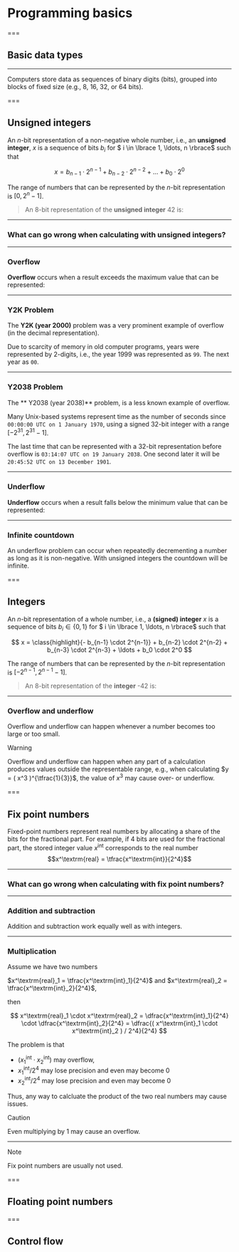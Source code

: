 # Programming basics

===

## Basic data types

---

Computers store data as sequences of binary digits (bits), grouped into blocks of fixed size (e.g., 8, 16, 32, or 64 bits).

===

## Unsigned integers

An $n$-bit representation of a non-negative whole number, i.e., an **unsigned integer**, $x$ is a sequence of bits $b_i$ for $ i \in \lbrace 1, \ldots, n \rbrace$ such that 

$$ x =  b_{n-1} \cdot 2^{n-1} + b_{n-2} \cdot 2^{n-2} + \ldots + b_0 \cdot 2^0 $$

The range of numbers that can be represented by the $n$-bit representation is $[0,2^n - 1]$.

<blockquote class="admonition note"> 
An 8-bit representation of the <b>unsigned integer</b> 42 is:
<div data-load="02-lecture/uint8.svg"></div>
</blockquote> 

---

### What can go wrong when calculating with unsigned integers?

---

### Overflow 

**Overflow** occurs when a result exceeds the maximum value that can be represented:

<div data-load="02-lecture/overflow.svg"></div>

---

### Y2K Problem

The **Y2K (year 2000)** problem was a very prominent example of overflow (in the decimal representation). 

Due to scarcity of memory in old computer programs, years were represented by 2-digits, i.e., the year 1999 was represented as `99`. The next year as `00`.

---

### Y2038 Problem

The ** Y2038 (year 2038)** problem, is a less known example of overflow.

Many Unix-based systems represent time as the number of seconds since `00:00:00 UTC on 1 January 1970`, using a signed 32-bit integer with a range $[-2^{31},2^{31}-1]$.

The last time that can be represented with a 32-bit representation before overflow is `03:14:07 UTC on 19 January 2038`. One second later it will be `20:45:52 UTC on 13 December 1901`.

---


### Underflow 

**Underflow** occurs when a result falls below the minimum value that can be represented:

<div data-load="02-lecture/underflow.svg"></div>

---

### Infinite countdown

An underflow problem can occur when repeatedly decrementing a number as long as it is non-negative. With unsigned integers the countdown will be infinite.

===

## Integers

An $n$-bit representation of a whole number, i.e., a **(signed) integer** $x$ is a sequence of bits $b_i \in \lbrace 0,1\rbrace$ for $ i \in \lbrace 1, \ldots, n \rbrace$ such that 

$$ x =  \class{highlight}{- b_{n-1} \cdot 2^{n-1}} + b_{n-2} \cdot 2^{n-2} + b_{n-3} \cdot 2^{n-3} + \ldots + b_0 \cdot 2^0 $$

The range of numbers that can be represented by the $n$-bit representation is $[-2^{n-1}, 2^{n-1} - 1]$.

<blockquote class="admonition note"> 
An 8-bit representation of the <b>integer</b> -42 is:
<div data-load="02-lecture/int8.svg"></div>
</blockquote> 

---

### Overflow and underflow

Overflow and underflow can happen whenever a number becomes too large or too small.

> [!WARNING]
> Overflow and underflow can happen when any part of a calculation  produces values outside the representable range, e.g., when calculating $y = ( x^3 )^{\tfrac{1}{3}}$, the value of $x^3$ may cause over- or underflow. 

===

## Fix point numbers

Fixed-point numbers represent real numbers by allocating a share of the bits for the fractional part. For example, if 4 bits are used for the fractional part, the stored integer value  $x^\textrm{int}$ corresponds to the real number 
$$x^\textrm{real} = \tfrac{x^\textrm{int}}{2^4}$$

---

### What can go wrong when calculating with fix point numbers?

---

### Addition and subtraction

Addition and subtraction work equally well as with integers.

---

### Multiplication 

Assume we have two numbers

 $x^\textrm{real}_1 = \tfrac{x^\textrm{int}_1}{2^4}$ and $x^\textrm{real}_2 = \tfrac{x^\textrm{int}_2}{2^4}$, 

then

$$
x^\textrm{real}_1 \cdot x^\textrm{real}_2 = \dfrac{x^\textrm{int}_1}{2^4} \cdot \dfrac{x^\textrm{int}_2}{2^4} = \dfrac{( x^\textrm{int}_1 \cdot x^\textrm{int}_2 ) / 2^4}{2^4}
$$

The problem is that
- $( x^\textrm{int}_1 \cdot x^\textrm{int}_2 )$ may overflow, 
- $x^\textrm{int}_1 / 2^4$ may lose precision and even may become 0
- $x^\textrm{int}_2 / 2^4$ may lose precision and even may become 0

Thus, any way to calcluate the product of the two real numbers may cause issues.

> [!CAUTION]
> Even multiplying by 1 may cause an overflow.

---

> [!NOTE]
> Fix point numbers are usually not used.


===

## Floating point numbers

<!-- Way of representing real numbers that is better for calculations -->



===

## Control flow


